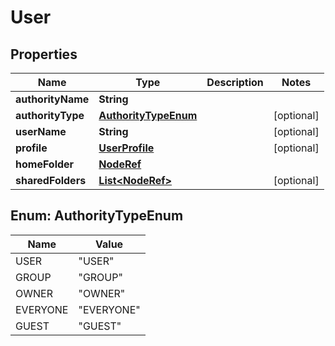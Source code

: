 
# User

## Properties
Name | Type | Description | Notes
------------ | ------------- | ------------- | -------------
**authorityName** | **String** |  | 
**authorityType** | [**AuthorityTypeEnum**](#AuthorityTypeEnum) |  |  [optional]
**userName** | **String** |  |  [optional]
**profile** | [**UserProfile**](UserProfile.md) |  |  [optional]
**homeFolder** | [**NodeRef**](NodeRef.md) |  | 
**sharedFolders** | [**List&lt;NodeRef&gt;**](NodeRef.md) |  |  [optional]


<a name="AuthorityTypeEnum"></a>
## Enum: AuthorityTypeEnum
Name | Value
---- | -----
USER | &quot;USER&quot;
GROUP | &quot;GROUP&quot;
OWNER | &quot;OWNER&quot;
EVERYONE | &quot;EVERYONE&quot;
GUEST | &quot;GUEST&quot;



